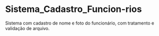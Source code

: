 # Sistema_Cadastro_Funcion-rios
Sistema com cadastro de nome e foto do funcionário, com tratamento e validação de arquivo.
